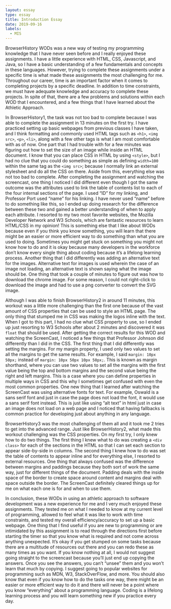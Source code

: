 ```yaml
---
layout: essay
type: essay
title: Introduction Essay
date: 2019-09-16
labels:
  - MIS
---
```

BrowserHistory WODs was a new way of testing my programming knowledge that I have never seen before and I really enjoyed these assignments.  I have a little experience with HTML, CSS, Javascript, and Java, so I have a basic understanding of a few fundamentals and concepts in these languages.  However, trying to complete these assignments under a specific time is what made these assignments the most challenging for me.  Throughout our career, time is an important factor when it comes to completing projects by a specific deadline.  In addition to time constraints, we must have adequate knowledge and accuracy to complete these projects.  In spite of that, there are a few problems and solutions within each WOD that I encountered, and a few things that I have learned about the Athletic Approach.

In BrowserHistory1, the task was not too bad to complete because I was able to complete the assignment in 13 minutes on the first try.  I have practiced setting up basic webpages from previous classes I have taken, and I think formatting and commonly used HTML tags such as `<h1>`, `<img src>`, `<p>`, `<li>`, along with a few other tags is what I am most comfortable with as of now.  One part that I had trouble with for a few minutes was figuring out how to set the size of an image while inside an HTML document.  I know that you can place CSS in HTML by using `<style>`, but I had no clue that you could do something as simple as defining `width=100` within the same tag as the `<img src>`; because I normally link an external stylesheet and do all the CSS on there.  Aside from this, everything else was not too bad to complete.  After completing the assignment and watching the screencast, one thing I noticed I did different even though I got the same outcome was the attributes used to link the table of contents list to each of the four internal sections of the page.  I used “ID” for my linking, and Professor Port used “name” for his linking.  I have never used “name” before to do something like this, so I ended up doing research for the difference between these two and gained a better understanding of when to apply each attribute.  I resorted to my two most favorite websites, the Mozilla Developer Network and W3 Schools, which are fantastic resources to learn HTML/CSS in my opinion!  This is something else that I like about WODs because even if you think you know something, you will learn that there might be an easier or more efficient way to do something than what you are used to doing.  Sometimes you might get stuck on something you might not know how to do and it is okay because many developers in the workforce don’t know every single thing about coding because it’s a lifelong learning process.  Another thing that I did differently was adding an alternative text for the images.  Alternative text for images is used wherein the case of an image not loading, an alternative text is shown saying what the image should be.  One thing that took a couple of minutes to figure out was how to download the chrome image.  For some reason, I could not right-click to download the image and had to use a png converter to convert the SVG image.

Although I was able to finish BrowserHistory2 in around 11 minutes, this workout was a little more challenging than the first one because of the vast amount of CSS properties that can be used to style an HTML page.  The only thing that stumped me in CSS was making the logos inline with the text.  When I got to this part, I had no clue what CSS property to use, so I ended up just resorting to W3 Schools after about 2 minutes and discovered it was `float` that should be used.  After getting the correct results for this WOD and watching the ScreenCast, I noticed a few things that Professor Johnson did differently than I did in the CSS.  The first thing that I did differently was setting the margins.  For my margin property, I used only two values to set all the margins to get the same results.  For example, I said `margin: 10px 50px;` instead of `margin: 10px 50px 10px 50px;`.  This is known as margin shorthand, where you can use two values to set all the margins with the first value being the top and bottom margins and the second value being the right and left margins.  This is a case where you can define properties in multiple ways in CSS and this why I sometimes get confused with even the most common properties.  One new thing that I learned after watching the ScreenCast was using alternative fonts for text.  For example, Oswald is a sans serif font and just in case the page does not load the font, it would use a sans serif font instead.  This is just like using “alt text” in html just in case an image does not load on a web page and I noticed that having fallbacks is common practice for developing just about anything in any language.

BrowserHistory3 was the most challenging of them all and it took me 2 tries to get into the advanced range.  Just like BrowserHistory2, what made this workout challenging was the CSS properties.  On my first try, I only knew how to do two things.  The first thing I knew what to do was creating a `<div class>` for each of the sections in the HTML so that I can set each section to appear side-by-side in columns.  The second thing I knew how to do was set the table of contents to appear inline and for everything else, I resorted to external resources.  One thing that always confused was the difference between margins and paddings because they both sort of work the same way, just for different things of the document.  Padding deals with the inside space of the border to create space around content and margins deal with space outside the border.  The ScreenCast definitely cleared things up for me on what each one is for and when to use them.

In conclusion, these WODs in using an athletic approach to software development was a new experience for me and I very much enjoyed these assignments.  They tested me on what I needed to know at my current level of programming, allowed to feel what it was like to work with time constraints, and tested my overall efficiency/accuracy to set up a basic webpage.  One thing that I find useful if you are new to programming or are intimidated by this assignment is to read through the directions first before starting the timer so that you know what is required and not come across anything unexpected.  It’s okay if you get stumped on some tasks because there are a multitude of resources out there and you can redo these as many times as you want.  If you know nothing at all, I would not suggest going straight to the screencast because you’ll just end up copying the answers.  Once you see the answers, you can’t “unsee” them and you won’t learn that much by copying.  I suggest going to popular websites for programming such as MDN, W3, StackOverFlow, and more.  You should also know that even if you know how to do the tasks one way, there might be an easier or more efficient way to do it and there will never be a point where you know “everything” about a programming language.  Coding is a lifelong learning process and you will learn something new if you practice every day.

